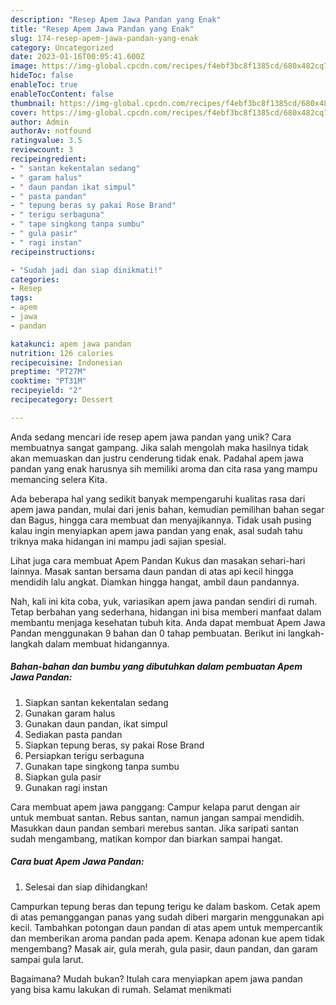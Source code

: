 ```yaml
---
description: "Resep Apem Jawa Pandan yang Enak"
title: "Resep Apem Jawa Pandan yang Enak"
slug: 174-resep-apem-jawa-pandan-yang-enak
category: Uncategorized
date: 2023-01-16T00:05:41.600Z
image: https://img-global.cpcdn.com/recipes/f4ebf3bc8f1385cd/680x482cq70/apem-jawa-pandan-foto-resep-utama.jpg
hideToc: false
enableToc: true
enableTocContent: false
thumbnail: https://img-global.cpcdn.com/recipes/f4ebf3bc8f1385cd/680x482cq70/apem-jawa-pandan-foto-resep-utama.jpg
cover: https://img-global.cpcdn.com/recipes/f4ebf3bc8f1385cd/680x482cq70/apem-jawa-pandan-foto-resep-utama.jpg
author: Admin
authorAv: notfound
ratingvalue: 3.5
reviewcount: 3
recipeingredient:
- " santan kekentalan sedang"
- " garam halus"
- " daun pandan ikat simpul"
- " pasta pandan"
- " tepung beras sy pakai Rose Brand"
- " terigu serbaguna"
- " tape singkong tanpa sumbu"
- " gula pasir"
- " ragi instan"
recipeinstructions:

- "Sudah jadi dan siap dinikmati!"
categories:
- Resep
tags:
- apem
- jawa
- pandan

katakunci: apem jawa pandan 
nutrition: 126 calories
recipecuisine: Indonesian
preptime: "PT27M"
cooktime: "PT31M"
recipeyield: "2"
recipecategory: Dessert

---
```





Anda sedang mencari ide resep apem jawa pandan yang unik? Cara membuatnya sangat gampang. Jika salah mengolah maka hasilnya tidak akan memuaskan dan justru cenderung tidak enak. Padahal apem jawa pandan yang enak harusnya sih memiliki aroma dan cita rasa yang mampu memancing selera Kita.





Ada beberapa hal yang sedikit banyak mempengaruhi kualitas rasa dari apem jawa pandan, mulai dari jenis bahan, kemudian pemilihan bahan segar dan Bagus, hingga cara membuat dan menyajikannya. Tidak usah pusing kalau ingin menyiapkan apem jawa pandan yang enak,      asal sudah tahu triknya maka hidangan ini mampu jadi sajian spesial.














Lihat juga cara membuat Apem Pandan Kukus dan masakan sehari-hari lainnya. Masak santan bersama daun pandan di atas api kecil hingga mendidih lalu angkat. Diamkan hingga hangat, ambil daun pandannya.






Nah, kali ini kita coba, yuk, variasikan apem jawa pandan sendiri di rumah. Tetap berbahan yang sederhana, hidangan ini bisa memberi manfaat dalam membantu menjaga kesehatan tubuh kita. Anda dapat membuat Apem Jawa Pandan menggunakan 9 bahan dan 0 tahap pembuatan. Berikut ini langkah-langkah dalam membuat hidangannya.

<!--inarticleads1-->

##### Bahan-bahan dan bumbu yang dibutuhkan dalam pembuatan Apem Jawa Pandan:

1. Siapkan  santan kekentalan sedang
1. Gunakan  garam halus
1. Gunakan  daun pandan, ikat simpul
1. Sediakan  pasta pandan
1. Siapkan  tepung beras, sy pakai Rose Brand
1. Persiapkan  terigu serbaguna
1. Gunakan  tape singkong tanpa sumbu
1. Siapkan  gula pasir
1. Gunakan  ragi instan


Cara membuat apem jawa panggang: Campur kelapa parut dengan air untuk membuat santan. Rebus santan, namun jangan sampai mendidih. Masukkan daun pandan sembari merebus santan. Jika saripati santan sudah mengambang, matikan kompor dan biarkan sampai hangat. 

<!--inarticleads2-->

##### Cara buat Apem Jawa Pandan:


1. Selesai dan siap dihidangkan!

Campurkan tepung beras dan tepung terigu ke dalam baskom. Cetak apem di atas pemanggangan panas yang sudah diberi margarin menggunakan api kecil. Tambahkan potongan daun pandan di atas apem untuk mempercantik dan memberikan aroma pandan pada apem. Kenapa adonan kue apem tidak mengembang? Masak air, gula merah, gula pasir, daun pandan, dan garam sampai gula larut. 

Bagaimana? Mudah bukan? Itulah cara menyiapkan apem jawa pandan yang bisa kamu lakukan di rumah. Selamat menikmati
